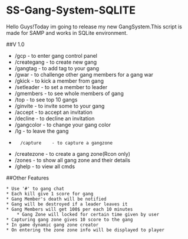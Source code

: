 # SS-Gang-System-SQLITE

Hello Guys!Today im going to release my new GangSystem.This script is made for SAMP and works in SQLite environment.

##V 1.0 

* /gcp 		- to enter gang control panel                    
* /creategang - to create new gang                             
*	/gangtag    - to add tag to your gang
*	/gwar       - to challenge other gang members for a gang war 
*	/gkick      - to kick a member from gang                     
*	/setleader  - to set a member to leader                      
*	/gmembers   - to see whole members of gang                   
*	/top        - to see top 10 gangs                            
*	/ginvite    - to invite some to your gang                    
*	/accept     - to accept an invitation                        
*	/decline    - to decline an invitation
*	/gangcolor  - to change your gang color                      
*	/lg         - to leave the gang                           
*       /capture    - to capture a gangzone                          
*	/createzone - to create a gang zone(Rcon only)               
*	/zones      -  to show all gang zone and their details       
*	/ghelp      - to view all cmds                               
                                                                
 ##Other Features                                   
	 
	* Use '#' to gang chat                                        
	* Each kill give 1 score for gang                             
	* Gang Member's death will be notified                        
	* Gang will be destroyed if a leader leaves it                
	* Gang Members will get 100$ per each 10 minutes              
        * Gang Zone will locked for certain time given by user      
	* Capturing gang zone gives 10 score to the gang              
	* In game dynamic gang zone creator                           
	* On entering the zone zone info will be displayed to player  
	                                                           
